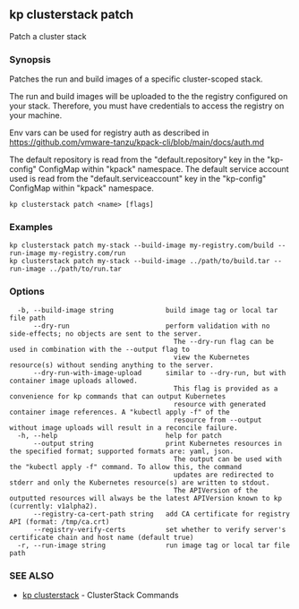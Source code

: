 ## kp clusterstack patch

Patch a cluster stack

### Synopsis

Patches the run and build images of a specific cluster-scoped stack.

The run and build images will be uploaded to the the registry configured on your stack.
Therefore, you must have credentials to access the registry on your machine.

Env vars can be used for registry auth as described in https://github.com/vmware-tanzu/kpack-cli/blob/main/docs/auth.md

The default repository is read from the "default.repository" key in the "kp-config" ConfigMap within "kpack" namespace.
The default service account used is read from the "default.serviceaccount" key in the "kp-config" ConfigMap within "kpack" namespace.

```
kp clusterstack patch <name> [flags]
```

### Examples

```
kp clusterstack patch my-stack --build-image my-registry.com/build --run-image my-registry.com/run
kp clusterstack patch my-stack --build-image ../path/to/build.tar --run-image ../path/to/run.tar
```

### Options

```
  -b, --build-image string             build image tag or local tar file path
      --dry-run                        perform validation with no side-effects; no objects are sent to the server.
                                         The --dry-run flag can be used in combination with the --output flag to
                                         view the Kubernetes resource(s) without sending anything to the server.
      --dry-run-with-image-upload      similar to --dry-run, but with container image uploads allowed.
                                         This flag is provided as a convenience for kp commands that can output Kubernetes
                                         resource with generated container image references. A "kubectl apply -f" of the
                                         resource from --output without image uploads will result in a reconcile failure.
  -h, --help                           help for patch
      --output string                  print Kubernetes resources in the specified format; supported formats are: yaml, json.
                                         The output can be used with the "kubectl apply -f" command. To allow this, the command
                                         updates are redirected to stderr and only the Kubernetes resource(s) are written to stdout.
                                         The APIVersion of the outputted resources will always be the latest APIVersion known to kp (currently: v1alpha2).
      --registry-ca-cert-path string   add CA certificate for registry API (format: /tmp/ca.crt)
      --registry-verify-certs          set whether to verify server's certificate chain and host name (default true)
  -r, --run-image string               run image tag or local tar file path
```

### SEE ALSO

* [kp clusterstack](kp_clusterstack.md)	 - ClusterStack Commands

